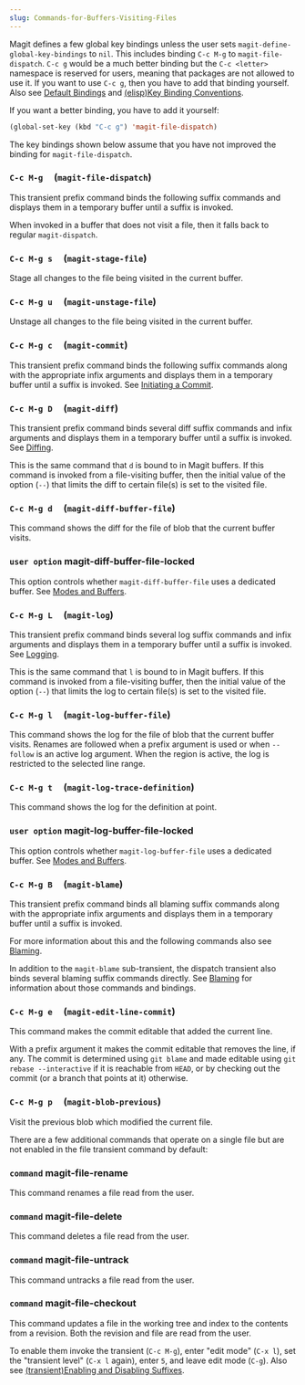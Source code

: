 ```yaml
---
slug: Commands-for-Buffers-Visiting-Files
---
```


Magit defines a few global key bindings unless the user sets `magit-define-global-key-bindings` to `nil`. This includes binding `C-c M-g` to `magit-file-dispatch`. `C-c g` would be a much better binding but the `C-c <letter>` namespace is reserved for users, meaning that packages are not allowed to use it. If you want to use `C-c g`, then you have to add that binding yourself. Also see [Default Bindings](/docs/magit/Default-Bindings) and [(elisp)Key Binding Conventions](https://www.gnu.org/software/emacs/manual/html_mono/elisp.html#Key-Binding-Conventions).

If you want a better binding, you have to add it yourself:

```lisp
(global-set-key (kbd "C-c g") 'magit-file-dispatch)
```

The key bindings shown below assume that you have not improved the binding for `magit-file-dispatch`.

### `C-c M-g`     (`magit-file-dispatch`)

This transient prefix command binds the following suffix commands and displays them in a temporary buffer until a suffix is invoked.

When invoked in a buffer that does not visit a file, then it falls back to regular `magit-dispatch`.

### `C-c M-g s`     (`magit-stage-file`)

Stage all changes to the file being visited in the current buffer.

### `C-c M-g u`     (`magit-unstage-file`)

Unstage all changes to the file being visited in the current buffer.

### `C-c M-g c`     (`magit-commit`)

This transient prefix command binds the following suffix commands along with the appropriate infix arguments and displays them in a temporary buffer until a suffix is invoked. See [Initiating a Commit](/docs/magit/Initiating-a-Commit).

### `C-c M-g D`     (`magit-diff`)

This transient prefix command binds several diff suffix commands and infix arguments and displays them in a temporary buffer until a suffix is invoked. See [Diffing](/docs/magit/Diffing).

This is the same command that `d` is bound to in Magit buffers. If this command is invoked from a file-visiting buffer, then the initial value of the option (`--`) that limits the diff to certain file(s) is set to the visited file.

### `C-c M-g d`     (`magit-diff-buffer-file`)

This command shows the diff for the file of blob that the current buffer visits.

### <span className="tag useroption">`user option`</span> **magit-diff-buffer-file-locked**

This option controls whether `magit-diff-buffer-file` uses a dedicated buffer. See [Modes and Buffers](/docs/magit/Modes-and-Buffers).

### `C-c M-g L`     (`magit-log`)

This transient prefix command binds several log suffix commands and infix arguments and displays them in a temporary buffer until a suffix is invoked. See [Logging](/docs/magit/Logging).

This is the same command that `l` is bound to in Magit buffers. If this command is invoked from a file-visiting buffer, then the initial value of the option (`--`) that limits the log to certain file(s) is set to the visited file.

### `C-c M-g l`     (`magit-log-buffer-file`)

This command shows the log for the file of blob that the current buffer visits. Renames are followed when a prefix argument is used or when `--follow` is an active log argument. When the region is active, the log is restricted to the selected line range.

### `C-c M-g t`     (`magit-log-trace-definition`)

This command shows the log for the definition at point.

### <span className="tag useroption">`user option`</span> **magit-log-buffer-file-locked**

This option controls whether `magit-log-buffer-file` uses a dedicated buffer. See [Modes and Buffers](/docs/magit/Modes-and-Buffers).

### `C-c M-g B`     (`magit-blame`)

This transient prefix command binds all blaming suffix commands along with the appropriate infix arguments and displays them in a temporary buffer until a suffix is invoked.

For more information about this and the following commands also see [Blaming](/docs/magit/Blaming).

In addition to the `magit-blame` sub-transient, the dispatch transient also binds several blaming suffix commands directly. See [Blaming](/docs/magit/Blaming) for information about those commands and bindings.

### `C-c M-g e`     (`magit-edit-line-commit`)

This command makes the commit editable that added the current line.

With a prefix argument it makes the commit editable that removes the line, if any. The commit is determined using `git blame` and made editable using `git rebase --interactive` if it is reachable from `HEAD`, or by checking out the commit (or a branch that points at it) otherwise.

### `C-c M-g p`     (`magit-blob-previous`)

Visit the previous blob which modified the current file.

There are a few additional commands that operate on a single file but are not enabled in the file transient command by default:

### <span className="tag command">`command`</span> **magit-file-rename**

This command renames a file read from the user.

### <span className="tag command">`command`</span> **magit-file-delete**

This command deletes a file read from the user.

### <span className="tag command">`command`</span> **magit-file-untrack**

This command untracks a file read from the user.

### <span className="tag command">`command`</span> **magit-file-checkout**

This command updates a file in the working tree and index to the contents from a revision. Both the revision and file are read from the user.

To enable them invoke the transient (`C-c M-g`), enter "edit mode" (`C-x l`), set the "transient level" (`C-x l` again), enter `5`, and leave edit mode (`C-g`). Also see [(transient)Enabling and Disabling Suffixes](https://magit.vc/manual/transient.html#Enabling-and-Disabling-Suffixes).
